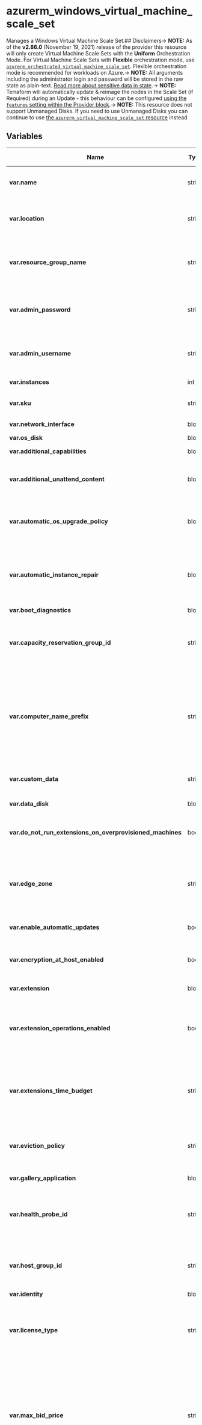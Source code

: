 # azurerm_windows_virtual_machine_scale_set

Manages a Windows Virtual Machine Scale Set.## Disclaimers-> **NOTE:** As of the **v2.86.0** (November 19, 2021) release of the provider this resource will only create Virtual Machine Scale Sets with the **Uniform** Orchestration Mode. For Virtual Machine Scale Sets with **Flexible** orchestration mode, use [`azurerm_orchestrated_virtual_machine_scale_set`](orchestrated_virtual_machine_scale_set.html). Flexible orchestration mode is recommended for workloads on Azure.-> **NOTE:** All arguments including the administrator login and password will be stored in the raw state as plain-text. [Read more about sensitive data in state](/docs/state/sensitive-data.html).-> **NOTE:** Terraform will automatically update & reimage the nodes in the Scale Set (if Required) during an Update - this behaviour can be configured [using the `features` setting within the Provider block](https://registry.terraform.io/providers/hashicorp/azurerm/latest/docs/guides/features-block).-> **NOTE:** This resource does not support Unmanaged Disks. If you need to use Unmanaged Disks you can continue to use [the `azurerm_virtual_machine_scale_set` resource](virtual_machine_scale_set.html) instead

## Variables

| Name | Type | Required? | Default  | possible values | Description |
| ---- | ---- | --------- | -------- | ----------- | ----------- |
| **var.name** | string | True | -  |  -  | The name of the Windows Virtual Machine Scale Set. Changing this forces a new resource to be created. | 
| **var.location** | string | True | -  |  -  | The Azure location where the Windows Virtual Machine Scale Set should exist. Changing this forces a new resource to be created. | 
| **var.resource_group_name** | string | True | -  |  -  | The name of the Resource Group in which the Windows Virtual Machine Scale Set should be exist. Changing this forces a new resource to be created. | 
| **var.admin_password** | string | True | -  |  -  | The Password which should be used for the local-administrator on this Virtual Machine. Changing this forces a new resource to be created. | 
| **var.admin_username** | string | True | -  |  -  | The username of the local administrator on each Virtual Machine Scale Set instance. Changing this forces a new resource to be created. | 
| **var.instances** | int | True | -  |  -  | The number of Virtual Machines in the Scale Set. | 
| **var.sku** | string | True | -  |  -  | The Virtual Machine SKU for the Scale Set, such as `Standard_F2`. | 
| **var.network_interface** | block | True | -  |  -  | One or more `network_interface` blocks. | 
| **var.os_disk** | block | True | -  |  -  | An `os_disk` block. | 
| **var.additional_capabilities** | block | False | -  |  -  | An `additional_capabilities` block. | 
| **var.additional_unattend_content** | block | False | -  |  -  | One or more `additional_unattend_content` blocks. Changing this forces a new resource to be created. | 
| **var.automatic_os_upgrade_policy** | block | False | -  |  -  | An `automatic_os_upgrade_policy` block. This can only be specified when `upgrade_mode` is set to either `Automatic` or `Rolling`. | 
| **var.automatic_instance_repair** | block | False | -  |  -  | An `automatic_instance_repair` block. To enable the automatic instance repair, this Virtual Machine Scale Set must have a valid `health_probe_id` or an [Application Health Extension](https://docs.microsoft.com/azure/virtual-machine-scale-sets/virtual-machine-scale-sets-health-extension). | 
| **var.boot_diagnostics** | block | False | -  |  -  | A `boot_diagnostics` block. | 
| **var.capacity_reservation_group_id** | string | False | -  |  -  | Specifies the ID of the Capacity Reservation Group which the Virtual Machine Scale Set should be allocated to. Changing this forces a new resource to be created. | 
| **var.computer_name_prefix** | string | False | `name`  |  -  | The prefix which should be used for the name of the Virtual Machines in this Scale Set. If unspecified this defaults to the value for the `name` field. If the value of the `name` field is not a valid `computer_name_prefix`, then you must specify `computer_name_prefix`. Changing this forces a new resource to be created. | 
| **var.custom_data** | string | False | -  |  -  | The Base64-Encoded Custom Data which should be used for this Virtual Machine Scale Set. | 
| **var.data_disk** | block | False | -  |  -  | One or more `data_disk` blocks. | 
| **var.do_not_run_extensions_on_overprovisioned_machines** | bool | False | `False`  |  -  | Should Virtual Machine Extensions be run on Overprovisioned Virtual Machines in the Scale Set? Defaults to `false`. | 
| **var.edge_zone** | string | False | -  |  -  | Specifies the Edge Zone within the Azure Region where this Windows Virtual Machine Scale Set should exist. Changing this forces a new Windows Virtual Machine Scale Set to be created. | 
| **var.enable_automatic_updates** | bool | False | `True`  |  -  | Are automatic updates enabled for this Virtual Machine? Defaults to `true`. | 
| **var.encryption_at_host_enabled** | bool | False | -  |  -  | Should all of the disks (including the temp disk) attached to this Virtual Machine be encrypted by enabling Encryption at Host? | 
| **var.extension** | block | False | -  |  -  | One or more `extension` blocks | 
| **var.extension_operations_enabled** | bool | False | `True`  |  `true`, `false`  | Should extension operations be allowed on the Virtual Machine Scale Set? Possible values are `true` or `false`. Defaults to `true`. Changing this forces a new Windows Virtual Machine Scale Set to be created. | 
| **var.extensions_time_budget** | string | False | `PT1H30M`  |  -  | Specifies the duration allocated for all extensions to start. The time duration should be between `15` minutes and `120` minutes (inclusive) and should be specified in ISO 8601 format. Defaults to `PT1H30M`. | 
| **var.eviction_policy** | string | False | -  |  `Deallocate`, `Delete`  | Specifies the eviction policy for Virtual Machines in this Scale Set. Possible values are `Deallocate` and `Delete`. Changing this forces a new resource to be created. | 
| **var.gallery_application** | block | False | -  |  -  | One or more `gallery_application` blocks. | 
| **var.health_probe_id** | string | False | -  |  -  | The ID of a Load Balancer Probe which should be used to determine the health of an instance. This is Required and can only be specified when `upgrade_mode` is set to `Automatic` or `Rolling`. | 
| **var.host_group_id** | string | False | -  |  -  | Specifies the ID of the dedicated host group that the virtual machine scale set resides in. Changing this forces a new resource to be created. | 
| **var.identity** | block | False | -  |  -  | An `identity` block. | 
| **var.license_type** | string | False | -  |  `None`, `Windows_Client`, `Windows_Server`  | Specifies the type of on-premise license (also known as [Azure Hybrid Use Benefit](https://docs.microsoft.com/azure/virtual-machines/virtual-machines-windows-hybrid-use-benefit-licensing)) which should be used for this Virtual Machine Scale Set. Possible values are `None`, `Windows_Client` and `Windows_Server`. | 
| **var.max_bid_price** | string | False | `-1`  |  -  | The maximum price you're willing to pay for each Virtual Machine in this Scale Set, in US Dollars; which must be greater than the current spot price. If this bid price falls below the current spot price the Virtual Machines in the Scale Set will be evicted using the `eviction_policy`. Defaults to `-1`, which means that each Virtual Machine in the Scale Set should not be evicted for price reasons. | 
| **var.overprovision** | bool | False | `True`  |  -  | Should Azure over-provision Virtual Machines in this Scale Set? This means that multiple Virtual Machines will be provisioned and Azure will keep the instances which become available first - which improves provisioning success rates and improves deployment time. You're not billed for these over-provisioned VM's and they don't count towards the Subscription Quota. Defaults to `true`. | 
| **var.plan** | block | False | -  |  -  | A `plan` block. Changing this forces a new resource to be created. | 
| **var.platform_fault_domain_count** | int | False | -  |  -  | Specifies the number of fault domains that are used by this Linux Virtual Machine Scale Set. Changing this forces a new resource to be created. | 
| **var.priority** | string | False | `Regular`  |  `Regular`, `Spot`  | The Priority of this Virtual Machine Scale Set. Possible values are `Regular` and `Spot`. Defaults to `Regular`. Changing this value forces a new resource. | 
| **var.provision_vm_agent** | bool | False | `True`  |  -  | Should the Azure VM Agent be provisioned on each Virtual Machine in the Scale Set? Defaults to `true`. Changing this value forces a new resource to be created. | 
| **var.proximity_placement_group_id** | string | False | -  |  -  | The ID of the Proximity Placement Group in which the Virtual Machine Scale Set should be assigned to. Changing this forces a new resource to be created. | 
| **var.rolling_upgrade_policy** | block | False | -  |  -  | A `rolling_upgrade_policy` block. This is Required and can only be specified when `upgrade_mode` is set to `Automatic` or `Rolling`. Changing this forces a new resource to be created. | 
| **var.scale_in** | block | False | -  |  -  | A `scale_in` block. | 
| **var.secret** | block | False | -  |  -  | One or more `secret` blocks. | 
| **var.secure_boot_enabled** | bool | False | -  |  -  | Specifies if Secure Boot and Trusted Launch is enabled for the Virtual Machine. Changing this forces a new resource to be created. | 
| **var.single_placement_group** | bool | False | `True`  |  -  | Should this Virtual Machine Scale Set be limited to a Single Placement Group, which means the number of instances will be capped at 100 Virtual Machines. Defaults to `true`. | 
| **var.source_image_id** | string | False | -  |  -  | The ID of an Image which each Virtual Machine in this Scale Set should be based on. Possible Image ID types include `Image ID`, `Shared Image ID`, `Shared Image Version ID`, `Community Gallery Image ID`, `Community Gallery Image Version ID`, `Shared Gallery Image ID` and `Shared Gallery Image Version ID`. | 
| **var.source_image_reference** | block | False | -  |  -  | A `source_image_reference` block. | 
| **var.spot_restore** | block | False | -  |  -  | A `spot_restore` block. | 
| **var.tags** | map | False | -  |  -  | A mapping of tags which should be assigned to this Virtual Machine Scale Set. | 
| **var.terminate_notification** | block | False | -  |  -  | A `terminate_notification` block. | 
| **var.termination_notification** | block | False | -  |  -  | A `termination_notification` block. | 
| **var.timezone** | string | False | -  |  -  | Specifies the time zone of the virtual machine, [the possible values are defined here](https://jackstromberg.com/2017/01/list-of-time-zones-consumed-by-azure/). | 
| **var.upgrade_mode** | string | False | `Manual`  |  `Automatic`, `Manual`, `Rolling`  | Specifies how Upgrades (e.g. changing the Image/SKU) should be performed to Virtual Machine Instances. Possible values are `Automatic`, `Manual` and `Rolling`. Defaults to `Manual`. Changing this forces a new resource to be created. | 
| **var.user_data** | string | False | -  |  -  | The Base64-Encoded User Data which should be used for this Virtual Machine Scale Set. | 
| **var.vtpm_enabled** | bool | False | -  |  -  | Specifies if vTPM (Virtual Trusted Platform Module) and Trusted Launch is enabled for the Virtual Machine. Changing this forces a new resource to be created. | 
| **var.winrm_listener** | block | False | -  |  -  | One or more `winrm_listener` blocks. Changing this forces a new resource to be created. | 
| **var.zone_balance** | bool | False | `False`  |  -  | Should the Virtual Machines in this Scale Set be strictly evenly distributed across Availability Zones? Defaults to `false`. Changing this forces a new resource to be created. | 
| **var.zones** | string | False | -  |  -  | Specifies a list of Availability Zones in which this Windows Virtual Machine Scale Set should be located. Changing this forces a new Windows Virtual Machine Scale Set to be created. | 



## Outputs

| Name | Type | Description |
| ---- | ---- | --------- | 
| **name** | string  | - | 
| **location** | string  | - | 
| **resource_group_name** | string  | - | 
| **admin_password** | string  | - | 
| **admin_username** | string  | - | 
| **instances** | int  | - | 
| **sku** | string  | - | 
| **network_interface** | block  | - | 
| **os_disk** | block  | - | 
| **additional_capabilities** | block  | - | 
| **additional_unattend_content** | block  | - | 
| **automatic_os_upgrade_policy** | block  | - | 
| **automatic_instance_repair** | block  | - | 
| **boot_diagnostics** | block  | - | 
| **capacity_reservation_group_id** | string  | - | 
| **computer_name_prefix** | string  | - | 
| **custom_data** | string  | - | 
| **data_disk** | block  | - | 
| **do_not_run_extensions_on_overprovisioned_machines** | bool  | - | 
| **edge_zone** | string  | - | 
| **enable_automatic_updates** | bool  | - | 
| **encryption_at_host_enabled** | bool  | - | 
| **extension** | block  | - | 
| **extension_operations_enabled** | bool  | - | 
| **extensions_time_budget** | string  | - | 
| **eviction_policy** | string  | - | 
| **gallery_application** | block  | - | 
| **health_probe_id** | string  | - | 
| **host_group_id** | string  | - | 
| **identity** | block  | - | 
| **license_type** | string  | - | 
| **max_bid_price** | string  | - | 
| **overprovision** | bool  | - | 
| **plan** | block  | - | 
| **platform_fault_domain_count** | int  | - | 
| **priority** | string  | - | 
| **provision_vm_agent** | bool  | - | 
| **proximity_placement_group_id** | string  | - | 
| **rolling_upgrade_policy** | block  | - | 
| **scale_in** | block  | - | 
| **secret** | block  | - | 
| **secure_boot_enabled** | bool  | - | 
| **single_placement_group** | bool  | - | 
| **source_image_id** | string  | - | 
| **source_image_reference** | block  | - | 
| **spot_restore** | block  | - | 
| **tags** | map  | - | 
| **terminate_notification** | block  | - | 
| **termination_notification** | block  | - | 
| **timezone** | string  | - | 
| **upgrade_mode** | string  | - | 
| **user_data** | string  | - | 
| **vtpm_enabled** | bool  | - | 
| **winrm_listener** | block  | - | 
| **zone_balance** | bool  | - | 
| **zones** | string  | - | 
| **id** | string  | The ID of the Windows Virtual Machine Scale Set. | 
| **identity** | block  | A `identity` block. | 
| **unique_id** | string  | The Unique ID for this Windows Virtual Machine Scale Set. | 
| **principal_id** | string  | The Principal ID associated with this Managed Service Identity. | 
| **tenant_id** | string  | The Tenant ID associated with this Managed Service Identity. | 